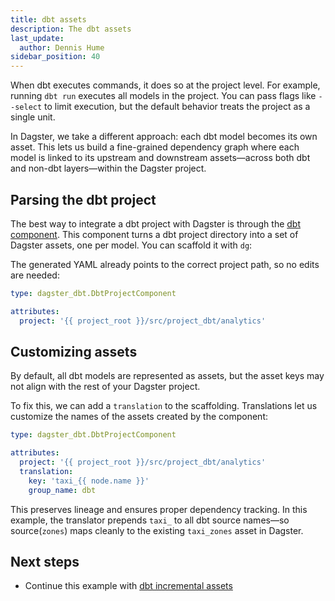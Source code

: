 ```yaml
---
title: dbt assets
description: The dbt assets
last_update:
  author: Dennis Hume
sidebar_position: 40
---
```


When dbt executes commands, it does so at the project level. For example, running `dbt run` executes all models in the project. You can pass flags like `--select` to limit execution, but the default behavior treats the project as a single unit.

In Dagster, we take a different approach: each dbt model becomes its own asset. This lets us build a fine-grained dependency graph where each model is linked to its upstream and downstream assets—across both dbt and non-dbt layers—within the Dagster project.

## Parsing the dbt project

The best way to integrate a dbt project with Dagster is through the [dbt component](/integrations/libraries/dbt). This component turns a dbt project directory into a set of Dagster assets, one per model. You can scaffold it with `dg`:

<CliInvocationExample path="docs_projects/project_dbt/commands/dg-scaffold-dbt-component.txt" />

The generated YAML already points to the correct project path, so no edits are needed:

```yaml
type: dagster_dbt.DbtProjectComponent

attributes:
  project: '{{ project_root }}/src/project_dbt/analytics'
```

## Customizing assets

By default, all dbt models are represented as assets, but the asset keys may not align with the rest of your Dagster project.

To fix this, we can add a `translation` to the scaffolding. Translations let us customize the names of the assets created by the component:

```yaml
type: dagster_dbt.DbtProjectComponent

attributes:
  project: '{{ project_root }}/src/project_dbt/analytics'
  translation:
    key: 'taxi_{{ node.name }}'
    group_name: dbt
```

This preserves lineage and ensures proper dependency tracking. In this example, the translator prepends `taxi_` to all dbt source names—so source(`zones`) maps cleanly to the existing `taxi_zones` asset in Dagster.

## Next steps

- Continue this example with [dbt incremental assets](/examples/dbt/dbt-assets-incremental)
